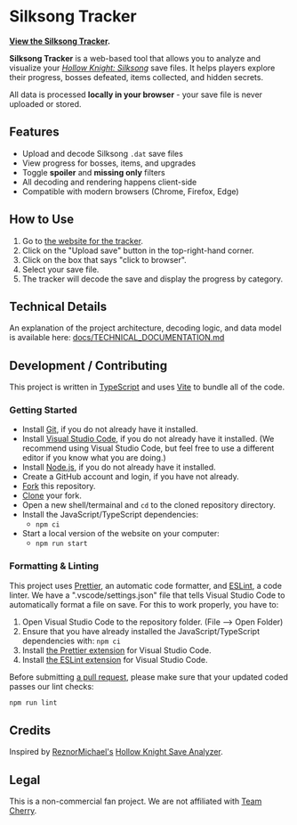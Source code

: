 # Silksong Tracker

**[View the Silksong Tracker](https://th3r3dfox.github.io/silksong-tracker/).**

**Silksong Tracker** is a web-based tool that allows you to analyze and visualize your [_Hollow Knight: Silksong_](https://store.steampowered.com/app/1030300/Hollow_Knight_Silksong/) save files. It helps players explore their progress, bosses defeated, items collected, and hidden secrets.

All data is processed **locally in your browser** - your save file is never uploaded or stored.

## Features

- Upload and decode Silksong `.dat` save files
- View progress for bosses, items, and upgrades
- Toggle **spoiler** and **missing only** filters
- All decoding and rendering happens client-side
- Compatible with modern browsers (Chrome, Firefox, Edge)

## How to Use

1. Go to [the website for the tracker](https://th3r3dfox.github.io/silksong-tracker/).
2. Click on the "Upload save" button in the top-right-hand corner.
3. Click on the box that says "click to browser".
4. Select your save file.
5. The tracker will decode the save and display the progress by category.

## Technical Details

An explanation of the project architecture, decoding logic, and data model is available here: [docs/TECHNICAL_DOCUMENTATION.md](docs/TECHNICAL_DOCUMENTATION.md)

## Development / Contributing

This project is written in [TypeScript](https://www.typescriptlang.org/) and uses [Vite](https://vite.dev/) to bundle all of the code.

### Getting Started

- Install [Git](https://git-scm.com/), if you do not already have it installed.
- Install [Visual Studio Code](https://code.visualstudio.com/), if you do not already have it installed. (We recommend using Visual Studio Code, but feel free to use a different editor if you know what you are doing.)
- Install [Node.js](https://nodejs.org/en), if you do not already have it installed.
- Create a GitHub account and login, if you have not already.
- [Fork](https://github.com/th3r3dfox/silksong-tracker/fork) this repository.
- [Clone](https://docs.github.com/en/repositories/creating-and-managing-repositories/cloning-a-repository) your fork.
- Open a new shell/termainal and `cd` to the cloned repository directory.
- Install the JavaScript/TypeScript dependencies:
  - `npm ci`
- Start a local version of the website on your computer:
  - `npm run start`

### Formatting & Linting

This project uses [Prettier](https://prettier.io/), an automatic code formatter, and [ESLint](https://eslint.org/), a code linter. We have a ".vscode/settings.json" file that tells Visual Studio Code to automatically format a file on save. For this to work properly, you have to:

1. Open Visual Studio Code to the repository folder. (File --> Open Folder)
2. Ensure that you have already installed the JavaScript/TypeScript dependencies with: `npm ci`
3. Install [the Prettier extension](https://marketplace.visualstudio.com/items?itemName=esbenp.prettier-vscode) for Visual Studio Code.
4. Install [the ESLint extension](https://marketplace.visualstudio.com/items?itemName=dbaeumer.vscode-eslint) for Visual Studio Code.

Before submitting [a pull request](https://docs.github.com/en/pull-requests/collaborating-with-pull-requests/proposing-changes-to-your-work-with-pull-requests/about-pull-requests), please make sure that your updated coded passes our lint checks:

```sh
npm run lint
```

## Credits

Inspired by [ReznorMichael's](https://github.com/ReznoRMichael) [Hollow Knight Save Analyzer](https://reznormichael.github.io/hollow-knight-completion-check/).

## Legal

This is a non-commercial fan project. We are not affiliated with [Team Cherry](https://www.teamcherry.com.au/).

